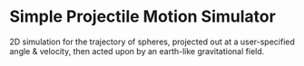 # Simple Projectile Motion Simulator

2D simulation for the trajectory of spheres, projected out at a user-specified angle & velocity, then acted upon by an earth-like gravitational field.
